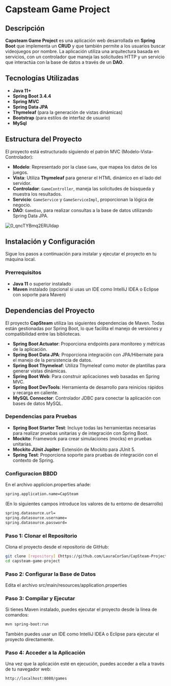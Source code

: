 # Capsteam Game Project

## Descripción

**Capsteam Game Project** es una aplicación web desarrollada en **Spring Boot** que implementa un **CRUD** y que también permite a los usuarios buscar videojuegos por nombre. La aplicación utiliza una arquitectura basada en servicios, con un controlador que maneja las solicitudes HTTP y un servicio que interactúa con la base de datos a través de un **DAO**.



## Tecnologías Utilizadas

- **Java 11+**
- **Spring Boot 3.4.4**
- **Spring MVC**
- **Spring Data JPA**
- **Thymeleaf** (para la generación de vistas dinámicas)
- **Bootstrap** (para estilos de interfaz de usuario)
- **MySql** 

## Estructura del Proyecto

El proyecto está estructurado siguiendo el patrón MVC (Modelo-Vista-Controlador):

- **Modelo**: Representado por la clase `Game`, que mapea los datos de los juegos.
- **Vista**: Utiliza **Thymeleaf** para generar el HTML dinámico en el lado del servidor.
- **Controlador**: `GameController`, maneja las solicitudes de búsqueda y muestra los resultados.
- **Servicio**: `GameService` y `GameServiceImpl`, proporcionan la lógica de negocio.
- **DAO**: `GameDao`, para realizar consultas a la base de datos utilizando Spring Data JPA.

 ![0_qncTYBmq2ERUIdap](https://github.com/user-attachments/assets/25608dd7-8702-43fe-a596-38879ed566df)

## Instalación y Configuración

Sigue los pasos a continuación para instalar y ejecutar el proyecto en tu máquina local.

### Prerrequisitos

- **Java 11** o superior instalado
- **Maven** instalado (opcional si usas un IDE como IntelliJ IDEA o Eclipse con soporte para Maven)

## Dependencias del Proyecto

El proyecto **CapSteam** utiliza las siguientes dependencias de Maven. Todas están gestionadas por Spring Boot, lo que facilita el manejo de versiones y compatibilidad entre las bibliotecas.

- **Spring Boot Actuator**: Proporciona endpoints para monitoreo y métricas de la aplicación.
- **Spring Boot Data JPA**: Proporciona integración con JPA/Hibernate para el manejo de la persistencia de datos.
- **Spring Boot Thymeleaf**: Utiliza Thymeleaf como motor de plantillas para generar vistas dinámicas.
- **Spring Boot Web**: Para construir aplicaciones web basadas en Spring MVC.
- **Spring Boot DevTools**: Herramienta de desarrollo para reinicios rápidos y recarga en caliente.
- **MySQL Connector**: Controlador JDBC para conectar la aplicación con bases de datos MySQL.

### Dependencias para Pruebas
- **Spring Boot Starter Test**: Incluye todas las herramientas necesarias para realizar pruebas unitarias y de integración con Spring Boot.
- **Mockito**: Framework para crear simulaciones (mocks) en pruebas unitarias.
- **Mockito JUnit Jupiter**: Extensión de Mockito para JUnit 5.
- **Spring Test**: Proporciona soporte para pruebas de integración con el contexto de Spring.

### Configuracion BBDD

En el archivo applicion.properties añade:
```bash
spring.application.name=CapSteam
```
(En lo siguientes campos introduce los valores de tu entorno de desarrollo)
```bash
spring.datasource.url=  
spring.datasource.username=  
spring.datasource.password= 
```







### Paso 1: Clonar el Repositorio

Clona el proyecto desde el repositorio de GitHub:

```bash
git clone [repository] (https://github.com/LauraCorSan/CapSteam-Project.git)!
cd capsteam-game-project
```

### Paso 2: Configurar la Base de Datos
Edita el archivo src/main/resources/application.properties

### Paso 3: Compilar y Ejecutar

Si tienes Maven instalado, puedes ejecutar el proyecto desde la línea de comandos:
```bash
mvn spring-boot:run

```
También puedes usar un IDE como IntelliJ IDEA o Eclipse para ejecutar el proyecto directamente.


### Paso 4: Acceder a la Aplicación
Una vez que la aplicación esté en ejecución, puedes acceder a ella a través de tu navegador web:
```bash
http://localhost:8080/games

```

